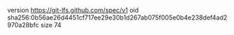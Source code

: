 version https://git-lfs.github.com/spec/v1
oid sha256:0b56ae26d4451cf717ee29e30b1d267ab075f005e0b4e238def4ad2970a28bfc
size 74
